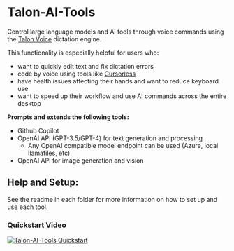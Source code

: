 # Talon-AI-Tools

Control large language models and AI tools through voice commands using the [Talon Voice](https://talon.wiki) dictation engine.

This functionality is especially helpful for users who:

- want to quickly edit text and fix dictation errors
- code by voice using tools like [Cursorless](https://www.cursorless.org/)
- have health issues affecting their hands and want to reduce keyboard use
- want to speed up their workflow and use AI commands across the entire desktop

**Prompts and extends the following tools:**

- Github Copilot
- OpenAI API (GPT-3.5/GPT-4) for text generation and processing
  - Any OpenAI compatible model endpoint can be used (Azure, local llamafiles, etc)
- OpenAI API for image generation and vision

## Help and Setup:

See the readme in each folder for more information on how to set up and use each tool.

### Quickstart Video

[![Talon-AI-Tools Quickstart](https://res.cloudinary.com/marcomontalbano/image/upload/v1709846688/video_to_markdown/images/youtube--FctiTs6D2tM-c05b58ac6eb4c4700831b2b3070cd403.jpg)](https://www.youtube.com/watch?v=FctiTs6D2tM "Talon-AI-Tools Quickstart")
